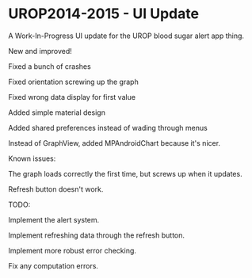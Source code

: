 # UROP2014-2015 - UI Update

A Work-In-Progress UI update for the UROP blood sugar alert app thing.


New and improved!

Fixed a bunch of crashes

Fixed orientation screwing up the graph

Fixed wrong data display for first value

Added simple material design

Added shared preferences instead of wading through menus

Instead of GraphView, added MPAndroidChart because it's nicer.


Known issues:

The graph loads correctly the first time, but screws up when it updates.

Refresh button doesn't work.


TODO:

Implement the alert system.

Implement refreshing data through the refresh button.

Implement more robust error checking.

Fix any computation errors.
